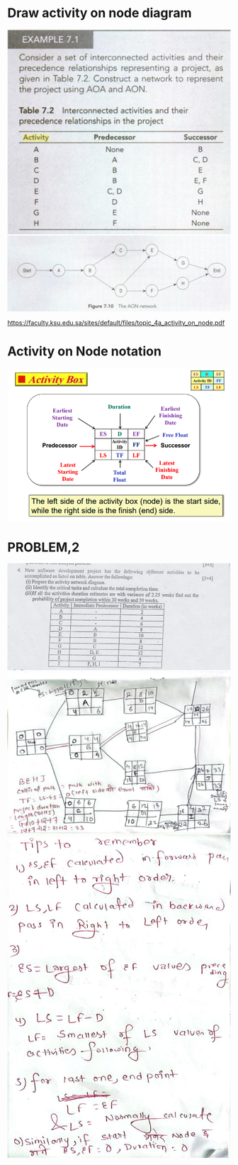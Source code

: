 # Draw activity on node diagram
![](_resources/Pasted%20image%2020240321154746.png)
![](_resources/Pasted%20image%2020240321154816.png)

https://faculty.ksu.edu.sa/sites/default/files/topic_4a_activity_on_node.pdf
# Activity on Node notation
![](_resources/Pasted%20image%2020240321161947.png)
# PROBLEM,2

![](_resources/Pasted%20image%2020240321145007.png)
![](_resources/Pasted%20image%2020240322154530.png)
![](_resources/Pasted%20image%2020240322154646.png)
